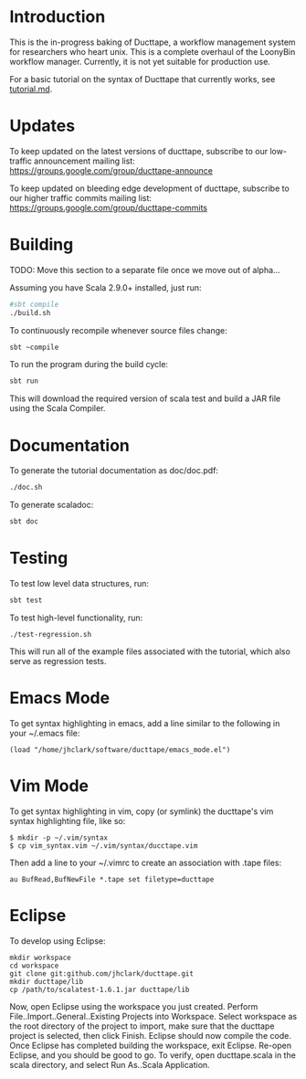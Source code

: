Introduction
============

This is the in-progress baking of Ducttape, a workflow management system for researchers who heart unix. This is a complete overhaul of the LoonyBin workflow manager. Currently, it is not yet suitable for production use.

For a basic tutorial on the syntax of Ducttape that currently works, see [tutorial.md](https://github.com/jhclark/ducttape/blob/master/tutorial.md).

Updates
=======

To keep updated on the latest versions of ducttape, subscribe to our low-traffic announcement mailing list: https://groups.google.com/group/ducttape-announce

To keep updated on bleeding edge development of ducttape, subscribe to our higher traffic commits mailing list: https://groups.google.com/group/ducttape-commits

Building
========

TODO: Move this section to a separate file once we move out of alpha...

Assuming you have Scala 2.9.0+ installed, just run:

```bash
#sbt compile
./build.sh
```

To continuously recompile whenever source files change:
```bash
sbt ~compile
```

To run the program during the build cycle:
```bash
sbt run
```

This will download the required version of scala test and build a JAR file using the Scala Compiler.

Documentation
=============

To generate the tutorial documentation as doc/doc.pdf:
```bash
./doc.sh
```


To generate scaladoc:
```bash
sbt doc
```

Testing
=======

To test low level data structures, run:

```bash
sbt test
```

To test high-level functionality, run:

```
./test-regression.sh
```
This will run all of the example files associated with the tutorial, which also serve as regression tests.

Emacs Mode
==========

To get syntax highlighting in emacs, add a line similar to the following in your ~/.emacs file:

```
(load "/home/jhclark/software/ducttape/emacs_mode.el")
```

Vim Mode
========

To get syntax highlighting in vim, copy (or symlink) the ducttape's vim syntax highlighting file, like so:

```
$ mkdir -p ~/.vim/syntax
$ cp vim_syntax.vim ~/.vim/syntax/ducctape.vim
```

Then add a line to your ~/.vimrc to create an association with .tape files:

```
au BufRead,BufNewFile *.tape set filetype=ducttape
```

Eclipse
=======

To develop using Eclipse:

```
mkdir workspace
cd workspace
git clone git:github.com/jhclark/ducttape.git
mkdir ducttape/lib
cp /path/to/scalatest-1.6.1.jar ducttape/lib
```

Now, open Eclipse using the workspace you just created.
Perform File..Import..General..Existing Projects into Workspace.
Select workspace as the root directory of the project to import, make sure that the ducttape project is selected, then click Finish.
Eclipse should now compile the code. Once Eclipse has completed building the workspace, exit Eclipse.
Re-open Eclipse, and you should be good to go. To verify, open ducttape.scala in the scala directory, and select Run As..Scala Application.
